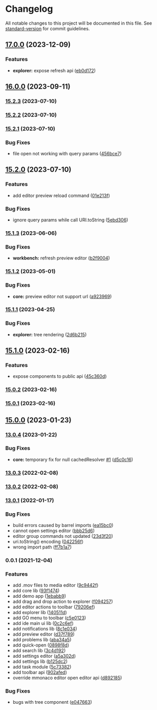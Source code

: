 # Changelog

All notable changes to this project will be documented in this file. See [standard-version](https://github.com/conventional-changelog/standard-version) for commit guidelines.

## [17.0.0](https://github.com/cisstech/nge-ide/compare/v16.0.0...v17.0.0) (2023-12-09)


### Features

* **explorer:** expose refresh api ([eb0d172](https://github.com/cisstech/nge-ide/commit/eb0d172b1abf6ae3619db049cd6ac92143f866bd))

## [16.0.0](https://github.com/cisstech/nge-ide/compare/v15.2.3...v16.0.0) (2023-09-11)

### [15.2.3](https://github.com/cisstech/nge-ide/compare/v15.2.1...v15.2.3) (2023-07-10)

### [15.2.2](https://github.com/cisstech/nge-ide/compare/v15.2.1...v15.2.2) (2023-07-10)

### [15.2.1](https://github.com/cisstech/nge-ide/compare/v15.2.0...v15.2.1) (2023-07-10)


### Bug Fixes

* file open not working with query params ([456bce7](https://github.com/cisstech/nge-ide/commit/456bce7a1589718651afade24abb0868b97b3e81))

## [15.2.0](https://github.com/cisstech/nge-ide/compare/v15.1.3...v15.2.0) (2023-07-10)


### Features

* add editor preview reload command ([01e213f](https://github.com/cisstech/nge-ide/commit/01e213fbc491e347e85e7d38e26af265858de95a))


### Bug Fixes

* ignore query params while call URI.toString ([5ebd306](https://github.com/cisstech/nge-ide/commit/5ebd306fd783ba5aa640c2608c2a5196b164c493))

### [15.1.3](https://github.com/cisstech/nge-ide/compare/v15.1.2...v15.1.3) (2023-06-06)


### Bug Fixes

* **workbench:** refresh preview editor ([b2f9004](https://github.com/cisstech/nge-ide/commit/b2f9004d86b655260cbc7b80e29368bb2f585b0e))

### [15.1.2](https://github.com/cisstech/nge-ide/compare/v15.1.1...v15.1.2) (2023-05-01)


### Bug Fixes

* **core:** preview editor not support url ([a923969](https://github.com/cisstech/nge-ide/commit/a9239696bfafc3faef4e6ac4f1c075e88afeb021))

### [15.1.1](https://github.com/cisstech/nge-ide/compare/v15.1.0...v15.1.1) (2023-04-25)


### Bug Fixes

* **explorer:** tree rendering ([2d6b215](https://github.com/cisstech/nge-ide/commit/2d6b215fdebdac1a9995d60dad4de71ee40b4b5a))

## [15.1.0](https://github.com/cisstech/nge-ide/compare/v15.0.2...v15.1.0) (2023-02-16)


### Features

* expose components to public api ([45c360d](https://github.com/cisstech/nge-ide/commit/45c360d053712a165cb7179c307e18653ec57319))

### [15.0.2](https://github.com/cisstech/nge-ide/compare/v15.0.1...v15.0.2) (2023-02-16)

### [15.0.1](https://github.com/cisstech/nge-ide/compare/v15.0.0...v15.0.1) (2023-02-16)

## [15.0.0](https://github.com/cisstech/nge-ide/compare/v13.0.4...v15.0.0) (2023-01-23)

### [13.0.4](https://github.com/cisstech/nge-ide/compare/v13.0.3...v13.0.4) (2023-01-22)


### Bug Fixes

* **core:** temporary fix for null cachedResolver [#1](https://github.com/cisstech/nge-ide/issues/1) ([d5c0c16](https://github.com/cisstech/nge-ide/commit/d5c0c16cbc92209d035acf2fba6d7ab42e971aba))

### [13.0.3](https://github.com/cisstech/nge-ide/compare/v13.0.1...v13.0.3) (2022-02-08)

### [13.0.2](https://github.com/cisstech/nge-ide/compare/v13.0.1...v13.0.2) (2022-02-08)

### [13.0.1](https://github.com/cisstech/nge-ide/compare/v0.0.1...v13.0.1) (2022-01-17)


### Bug Fixes

* build errors caused by barrel imports ([ea15bc0](https://github.com/cisstech/nge-ide/commit/ea15bc07254db16bef7579af861b73ba2d256937))
* cannot open settings editor ([bbb25d6](https://github.com/cisstech/nge-ide/commit/bbb25d64f41a7bb7f212db32f0909f1fee0f0f68))
* editor group commands not updated ([23d3f20](https://github.com/cisstech/nge-ide/commit/23d3f200453e792fa366581c4e3b0002ce8ec9c4))
* uri.toString() encoding ([042256f](https://github.com/cisstech/nge-ide/commit/042256fcda323db3fd851c91fc55b69b4657c633))
* wrong import path ([ff7b1a7](https://github.com/cisstech/nge-ide/commit/ff7b1a769959f2257b3e10446d43f652d3d8abcb))

### 0.0.1 (2021-12-04)


### Features

* add .mov files to media editor ([9c9442f](https://github.com/cisstech/nge-ide/commit/9c9442f6566c05e35f064e8eab20cf027dc506fd))
* add core lib ([93f1474](https://github.com/cisstech/nge-ide/commit/93f147457970a7ceaa782bb5a744201096b8b728))
* add demo app ([1ebabb9](https://github.com/cisstech/nge-ide/commit/1ebabb956ce02ea57fa8aada2fad5f01b2f8b844))
* add drag and drop action to explorer ([f094257](https://github.com/cisstech/nge-ide/commit/f094257d2e8156c41cd712a287261a1689eefe0d))
* add editor actions to toolbar ([79206ef](https://github.com/cisstech/nge-ide/commit/79206ef7d03c48e485a1eb98cf3c71d9e0ec760a))
* add explorer lib ([140511d](https://github.com/cisstech/nge-ide/commit/140511d8fe773009ab09c5989aab137e20d31dbf))
* add GO menu to toolbar ([c5e0123](https://github.com/cisstech/nge-ide/commit/c5e01237a758a3d00fcd7bd9fe18e7728289ed9f))
* add ide main ui lib ([0c2c6ef](https://github.com/cisstech/nge-ide/commit/0c2c6ef9ffb878484c07262039dadfee6db9c6b0))
* add notifications lib ([8c1e034](https://github.com/cisstech/nge-ide/commit/8c1e034ca03f4dc68ba9d7e2a94414493bb9026f))
* add preview editor ([d37f789](https://github.com/cisstech/nge-ide/commit/d37f789b6da96962da6d343ad759ee54c2f4fa81))
* add problems lib ([aba34a5](https://github.com/cisstech/nge-ide/commit/aba34a5e7d7b54798964a202c0b24b302b2bcda4))
* add quick-open ([0898f8d](https://github.com/cisstech/nge-ide/commit/0898f8df73eb62da671691b55ab6290e4469e5ab))
* add search lib ([3c4d192](https://github.com/cisstech/nge-ide/commit/3c4d1926761883434bcd4bc4f99a97d001877c30))
* add settings editor ([a5a302d](https://github.com/cisstech/nge-ide/commit/a5a302d53b42eb75fb6eeb392d13f372a5201dd9))
* add settings lib ([b125dc2](https://github.com/cisstech/nge-ide/commit/b125dc2cf7a6f0a82b4060176ad5e7db8da86cce))
* add task module ([5c73382](https://github.com/cisstech/nge-ide/commit/5c73382d18d9a62174e42b0c70d90fc3685c5240))
* add toolbar api ([902afed](https://github.com/cisstech/nge-ide/commit/902afed2a430cebc664f4912cad2286c29dfa77f))
* override mmonaco editor open editor api ([d892185](https://github.com/cisstech/nge-ide/commit/d892185fd104089e9cbb1efc513ed7601a0b79e5))


### Bug Fixes

* bugs with tree component ([e047663](https://github.com/cisstech/nge-ide/commit/e047663fa7b51899068c50e54d896a21ed37911b))
